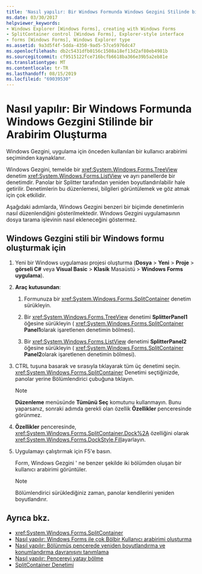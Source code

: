 ```yaml
---
title: 'Nasıl yapılır: Bir Windows Formunda Windows Gezgini Stilinde bir Arabirim Oluşturma'
ms.date: 03/30/2017
helpviewer_keywords:
- Windows Explorer [Windows Forms], creating with Windows Forms
- SplitContainer control [Windows Forms], Explorer-style interface
- forms [Windows Forms], Windows Explorer type
ms.assetid: 9a3d5f4f-5dda-4350-9ad5-57ce5976dc47
ms.openlocfilehash: db2c5431dfb0156c1508a18ef13d2af80eb4981b
ms.sourcegitcommit: cf9515122fce716bcfb6618ba366e39b5a2eb81e
ms.translationtype: MT
ms.contentlocale: tr-TR
ms.lasthandoff: 08/15/2019
ms.locfileid: "69039530"
---
```

# <a name="how-to-create-a-windows-explorerstyle-interface-on-a-windows-form"></a>Nasıl yapılır: Bir Windows Formunda Windows Gezgini Stilinde bir Arabirim Oluşturma
Windows Gezgini, uygulama için önceden kullanılan bir kullanıcı arabirimi seçiminden kaynaklanır.

 Windows Gezgini, temelde bir <xref:System.Windows.Forms.TreeView> denetim <xref:System.Windows.Forms.ListView> ve ayrı panellerde bir denetimdir. Panolar bir Splitter tarafından yeniden boyutlandırılabilir hale getirilir. Denetimlerin bu düzenlemesi, bilgileri görüntülemek ve göz atmak için çok etkilidir.

 Aşağıdaki adımlarda, Windows Gezgini benzeri bir biçimde denetimlerin nasıl düzenlendiğini gösterilmektedir. Windows Gezgini uygulamasının dosya tarama işlevinin nasıl ekleneceğini göstermez.

## <a name="to-create-a-windows-explorer-style-windows-form"></a>Windows Gezgini stili bir Windows formu oluşturmak için

1. Yeni bir Windows uygulaması projesi oluşturma (**Dosya** > **Yeni** > **Proje** > **görseli C#**  veya **Visual Basic** > **Klasik** Masaüstü >  **Windows Forms uygulama**).

2. **Araç kutusundan**:

    1. Formunuza bir <xref:System.Windows.Forms.SplitContainer> denetim sürükleyin.

    2. Bir <xref:System.Windows.Forms.TreeView> denetimi **SplitterPanel1** öğesine sürükleyin ( <xref:System.Windows.Forms.SplitContainer> **Panel1**olarak işaretlenen denetimin bölmesi).

    3. Bir <xref:System.Windows.Forms.ListView> denetimi **SplitterPanel2** öğesine sürükleyin ( <xref:System.Windows.Forms.SplitContainer> **Panel2**olarak işaretlenen denetimin bölmesi).

3. CTRL tuşuna basarak ve sırasıyla tıklayarak tüm üç denetimi seçin. <xref:System.Windows.Forms.SplitContainer> Denetimi seçtiğinizde, panolar yerine Bölümlendirici çubuğuna tıklayın.

    > [!NOTE]
    >  **Düzenleme** menüsünde **Tümünü Seç** komutunu kullanmayın. Bunu yaparsanız, sonraki adımda gerekli olan özellik **Özellikler** penceresinde görünmez.

4. **Özellikler** penceresinde, <xref:System.Windows.Forms.SplitContainer.Dock%2A> özelliğini olarak <xref:System.Windows.Forms.DockStyle.Fill>ayarlayın.

5. Uygulamayı çalıştırmak için F5'e basın.

     Form, Windows Gezgini ' ne benzer şekilde iki bölümden oluşan bir kullanıcı arabirimi görüntüler.

    > [!NOTE]
    >  Bölümlendirici sürüklediğiniz zaman, panolar kendilerini yeniden boyutlandırır.

## <a name="see-also"></a>Ayrıca bkz.

- <xref:System.Windows.Forms.SplitContainer>
- [Nasıl yapılır: Windows Forms ile çok Bölbir Kullanıcı arabirimi oluşturma](how-to-create-a-multipane-user-interface-with-windows-forms.md)
- [Nasıl yapılır: Bölünmüş pencerede yeniden boyutlandırma ve konumlandırma davranışını tanımlama](how-to-define-resize-and-positioning-behavior-in-a-split-window.md)
- [Nasıl yapılır: Pencereyi yatay bölme](how-to-split-a-window-horizontally.md)
- [SplitContainer Denetimi](splitcontainer-control-windows-forms.md)

